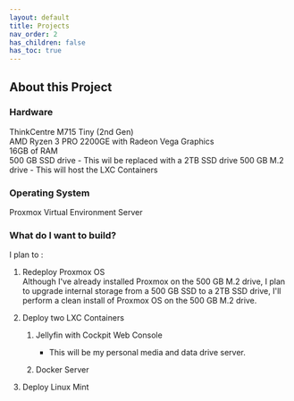 ```yaml
---
layout: default
title: Projects
nav_order: 2
has_children: false
has_toc: true
---
```


## About this Project

### Hardware

ThinkCentre M715 Tiny (2nd Gen)  
AMD Ryzen 3 PRO 2200GE with Radeon Vega Graphics  
16GB of RAM  
500 GB SSD drive - This wil be replaced with a 2TB SSD drive
500 GB M.2 drive - This will host the LXC Containers

### Operating System

Proxmox Virtual Environment Server

### What do I want to build?

I plan to :

1. Redeploy Proxmox OS  
Although I've already installed Proxmox on the 500 GB M.2 drive, I plan to upgrade internal storage from a 500 GB SSD to a 2TB SSD drive, I'll perform a clean install of Proxmox OS on the 500 GB M.2 drive.

1. Deploy two LXC Containers
   1. Jellyfin with Cockpit Web Console  
       - This will be my personal media and data drive server. 


   2. Docker Server
2. Deploy Linux Mint 

